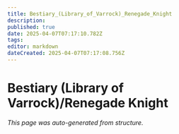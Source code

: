 ```yaml
---
title: Bestiary_(Library_of_Varrock)_Renegade_Knight
description: 
published: true
date: 2025-04-07T07:17:10.782Z
tags: 
editor: markdown
dateCreated: 2025-04-07T07:17:08.756Z
---
```


# Bestiary (Library of Varrock)/Renegade Knight

*This page was auto-generated from structure.*